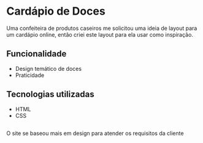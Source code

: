 # Cardápio de Doces
Uma confeiteira de produtos caseiros me solicitou uma ideia de layout para um cardápio online, então criei este layout para ela usar como inspiração.

## Funcionalidade
- Design temático de doces
- Praticidade

## Tecnologias utilizadas
- HTML
- CSS
##
O site se baseou mais em design para atender os requisitos da cliente
